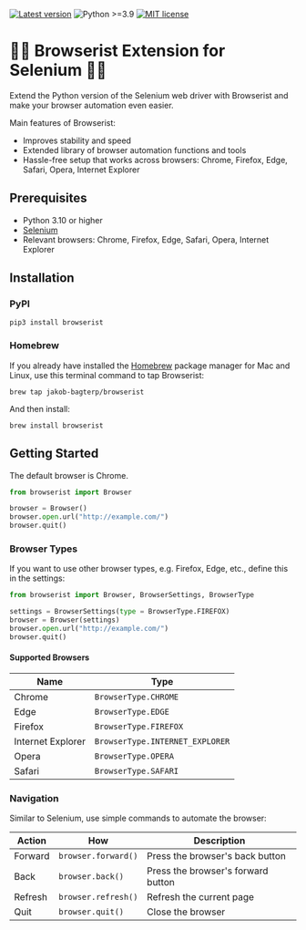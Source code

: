 [![Latest version](https://img.shields.io/static/v1?label=version&message=0.1.2&color=yellowgreen)](https://github.com/jakob-bagterp/browserist/releases/latest)
![Python >=3.9](https://img.shields.io/static/v1?label=python&message=>=3.10&color=blueviolet)
[![MIT license](https://img.shields.io/static/v1?label=license&message=Apache%202.0&color=blue)](https://github.com/jakob-bagterp/browserist/blob/master/LICENSE.md)

# 👩‍💻 Browserist Extension for Selenium 👨‍💻
Extend the Python version of the Selenium web driver with Browserist and make your browser automation even easier.

Main features of Browserist:

* Improves stability and speed
* Extended library of browser automation functions and tools
* Hassle-free setup that works across browsers: Chrome, Firefox, Edge, Safari, Opera, Internet Explorer

## Prerequisites
* Python 3.10 or higher
* [Selenium](https://www.selenium.dev)
* Relevant browsers: Chrome, Firefox, Edge, Safari, Opera, Internet Explorer

## Installation
### PyPI
```shell
pip3 install browserist
```

### Homebrew
If you already have installed the [Homebrew](https://brew.sh) package manager for Mac and Linux, use this terminal command to tap Browserist:

```shell
brew tap jakob-bagterp/browserist
```

And then install:

```shell
brew install browserist
```

## Getting Started
The default browser is Chrome.

```python
from browserist import Browser

browser = Browser()
browser.open.url("http://example.com/")
browser.quit()
```

### Browser Types
If you want to use other browser types, e.g. Firefox, Edge, etc., define this in the settings:

```python
from browserist import Browser, BrowserSettings, BrowserType

settings = BrowserSettings(type = BrowserType.FIREFOX)
browser = Browser(settings)
browser.open.url("http://example.com/")
browser.quit()
```

#### Supported Browsers
| Name              | Type                            |
| ----------------- | ------------------------------- |
| Chrome            | `BrowserType.CHROME`            |
| Edge              | `BrowserType.EDGE`              |
| Firefox           | `BrowserType.FIREFOX`           |
| Internet Explorer | `BrowserType.INTERNET_EXPLORER` |
| Opera             | `BrowserType.OPERA`             |
| Safari            | `BrowserType.SAFARI`            |

### Navigation
Similar to Selenium, use simple commands to automate the browser:

| Action  | How                 | Description                        |
| ------- | ------------------- | ---------------------------------- |
| Forward | `browser.forward()` | Press the browser's back button    |
| Back    | `browser.back()`    | Press the browser's forward button |
| Refresh | `browser.refresh()` | Refresh the current page           |
| Quit    | `browser.quit()`    | Close the browser                  |
